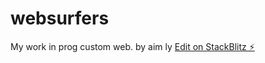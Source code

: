 # websurfers
My work in prog custom web.
by aim ly
[Edit on StackBlitz ⚡️](https://stackblitz.com/edit/websurfers)